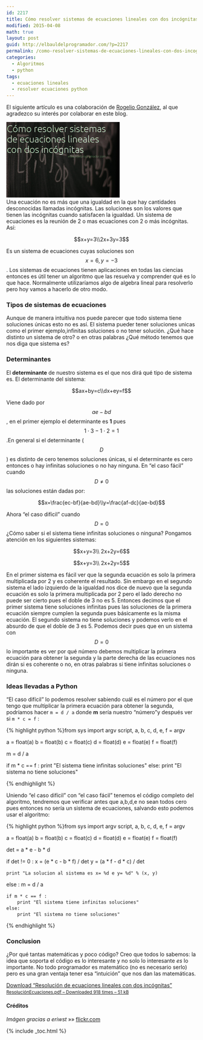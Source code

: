 ```yaml
---
id: 2217
title: Cómo resolver sistemas de ecuaciones lineales con dos incógnitas en Python
modified: 2015-04-08
math: true
layout: post
guid: http://elbauldelprogramador.com/?p=2217
permalink: /como-resolver-sistemas-de-ecuaciones-lineales-con-dos-incognitas/
categories:
  - Algoritmos
  - python
tags:
  - ecuaciones lineales
  - resolver ecuaciones python
---
```

<span class="highlight style-1">El siguiente artículo es una colaboración de <a href="http://dealgebra.blogspot.mx/" title="Visitar blog" target="_blank">Rogelio González</a>, al que agradezco su interés por colaborar en este blog.</span>

[<img src="/images/2014/01/Cómo-resolver-sistemas-de-ecuaciones-lineales-con-dos-incógnitas1-300x200.jpg" alt="Cómo resolver sistemas de ecuaciones lineales con dos incógnitas1" width="300" height="200" class="alignleft size-medium wp-image-2224" />][1]  
Una ecuación no es más que una igualdad en la que hay cantidades desconocidas llamadas incógnitas. Las soluciones son los valores que tienen las incógnitas cuando satisfacen la igualdad. Un sistema de ecuaciones es la reunión de 2 o mas ecuaciones con 2 o más incógnitas. Así:

<!--more-->

$$x+y=3\\2x+3y=3$$

Es un sistema de ecuaciones cuyas soluciones son $$x=6, y=-3$$. Los sistemas de ecuaciones tienen aplicaciones en todas las ciencias entonces es útil tener un algoritmo que las resuelva y comprender qué es lo que hace. Normalmente utilizaríamos algo de algebra lineal para resolverlo pero hoy vamos a hacerlo de otro modo.

### Tipos de sistemas de ecuaciones

Aunque de manera intuitiva nos puede parecer que todo sistema tiene soluciones únicas esto no es así. El sistema pueder tener soluciones unicas como el primer ejemplo,infinitas soluciones o no tener solución. ¿Qué hace distinto un sistema de otro? o en otras palabras ¿Qué método tenemos que nos diga que sistema es?

### Determinantes

El **determinante** de nuestro sistema es el que nos dirá qué tipo de sistema es. El determinante del sistema:

$$ax+by=c\\dx+ey=f$$

Viene dado por $$ae-bd$$, en el primer ejemplo el determinante es **1** pues $$1\cdot 3-1\cdot 2=1$$.En general si el determinante ($$D$$) es distinto de cero tenemos soluciones únicas, si el determinante es cero entonces o hay infinitas soluciones o no hay ninguna. En &#8220;el caso fácil&#8221; cuando $$D\neq 0$$ las soluciones están dadas por:

$$x=\frac{ec-bf}{ae-bd}\\y=\frac{af-dc}{ae-bd}$$

Ahora &#8220;el caso difícil&#8221; cuando $$D=0$$ ¿Cómo saber si el sistema tiene infinitas soluciones o ninguna? Pongamos atención en los siguientes sistemas:

$$x+y=3\\ 2x+2y=6$$

$$x+y=3\\ 2x+2y=5$$

En el primer sistema es fácil ver que la segunda ecuación es solo la primera multiplicada por 2 y es coherente el resultado. Sin embargo en el segundo sistema el lado izquierdo de la igualdad nos dice de nuevo que la segunda ecuación es solo la primera multiplicada por 2 pero el lado derecho no puede ser cierto pues el doble de 3 no es 5. Entonces decimos que el primer sistema tiene soluciones infinitas pues las soluciones de la primera ecuación siempre cumplen la segunda pues básicamente es la misma ecuación. El segundo sistema no tiene soluciones y podemos verlo en el absurdo de que el doble de 3 es 5. Podemos decir pues que en un sistema con $$D=0$$ lo importante es ver por qué número debemos multiplicar la primera ecuación para obtener la segunda y la parte derecha de las ecuaciones nos dirán si es coherente o no, en otras palabras si tiene infinitas soluciones o ninguna.

### Ideas llevadas a Python

&#8220;El caso difícil&#8221; lo podemos resolver sabiendo cuál es el número por el que tengo que multiplicar la primera ecuación para obtener la segunda, podríamos hacer `m = d / a` donde **m** sería nuestro &#8220;número&#8221;y después ver si `m * c = f` :

{% highlight python %}from sys import argv
script, a, b, c, d, e, f = argv

a = float(a)
b = float(b)
c = float(c)
d = float(d)
e = float(e)
f = float(f)

m = d / a

if m * c == f :
    print "El sistema tiene infinitas soluciones"
else:
    print "El sistema no tiene soluciones"

{% endhighlight %}

Uniendo &#8220;el caso difícil&#8221; con &#8220;el caso fácil&#8221; tenemos el código completo del algoritmo, tendremos que verificar antes que a,b,d,e no sean todos cero pues entonces no sería un sistema de ecuaciones, salvando esto podemos usar el algoritmo:

{% highlight python %}from sys import argv
script, a, b, c, d, e, f = argv

a = float(a)
b = float(b)
c = float(c)
d = float(d)
e = float(e)
f = float(f)

det = a * e - b * d

if det != 0 :
    x = (e * c - b * f) / det
    y = (a * f - d * c) / det

    print "La solucion al sistema es x= %d e y= %d" % (x, y)

else :
    m = d / a

    if m * c == f :
        print "El sistema tiene infinitas soluciones"
    else:
        print "El sistema no tiene soluciones"

{% endhighlight %}

### Conclusion

¿Por qué tantas matemáticas y poco código? Creo que todos lo sabemos: la idea que soporta el código es lo interesante y no solo lo interesante *es* lo importante. No todo programador es matemático (no es necesario serlo) pero es una gran ventaja tener esa &#8220;intuición&#8221; que nos dan las matemáticas.

<a class="aligncenter download-button" href="http://elbauldelprogramador.com/resolucion-de-ecuaciones-lineales-con-dos-incognitas/" rel="nofollow"> Download &ldquo;Resolución de ecuaciones lineales con dos incógnitas&rdquo; <small>ResoluciónEcuaciones.pdf &ndash; Downloaded 918 times &ndash; 51 kB</small> </a>

#### Créditos

*Imágen gracias a eriwst* »» <a href="http://www.flickr.com/photos/eriwst/2421129047/sizes/z/" target="_blank">flickr.com</a>



 [1]: /images/2014/01/Cómo-resolver-sistemas-de-ecuaciones-lineales-con-dos-incógnitas1.jpg

{% include _toc.html %}
